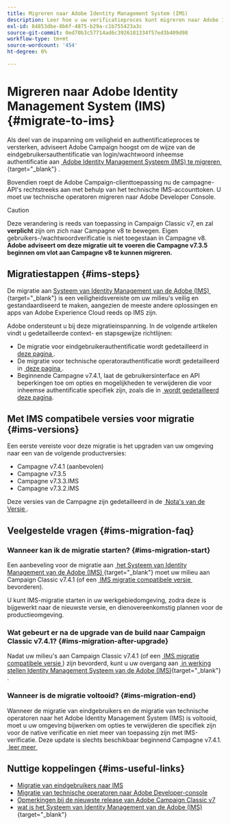 ```yaml
---
title: Migreren naar Adobe Identity Management System (IMS)
description: Leer hoe u uw verificatieproces kunt migreren naar Adobe Identity Management System (IMS)
exl-id: 84853dbe-8b6f-4875-b29a-c1b755423a3c
source-git-commit: 0ed70b3c57714ad6c3926181334f57ed3b409d98
workflow-type: tm+mt
source-wordcount: '454'
ht-degree: 0%

---
```


# Migreren naar Adobe Identity Management System (IMS) {#migrate-to-ims}

Als deel van de inspanning om veiligheid en authentificatieproces te versterken, adviseert Adobe Campaign hoogst om de wijze van de eindgebruikersauthentificatie van login/wachtwoord inheemse authentificatie aan [&#x200B; Adobe Identity Management Systeem (IMS) te migreren &#x200B;](https://helpx.adobe.com/nl/enterprise/using/identity.html){target="_blank"} .

Bovendien roept de Adobe Campaign-clienttoepassing nu de campagne-API&#39;s rechtstreeks aan met behulp van het technische IMS-accounttoken. U moet uw technische operatoren migreren naar Adobe Developer Console.

>[!CAUTION]
>
>Deze verandering is reeds van toepassing in Campaign Classic v7, en zal **verplicht** zijn om zich naar Campagne v8 te bewegen. Eigen gebruikers-/wachtwoordverificatie is niet toegestaan in Campagne v8. **Adobe adviseert om deze migratie uit te voeren die Campagne v7.3.5 beginnen om vlot aan Campagne v8 te kunnen migreren.**
>

## Migratiestappen {#ims-steps}

De migratie aan [&#x200B; Systeem van Identity Management van de Adobe (IMS) &#x200B;](https://helpx.adobe.com/nl/enterprise/using/identity.html){target="_blank"}  is een veiligheidsvereiste om uw milieu&#39;s veilig en gestandaardiseerd te maken, aangezien de meeste andere oplossingen en apps van Adobe Experience Cloud reeds op IMS zijn.

Adobe ondersteunt u bij deze migratieinspanning. In de volgende artikelen vindt u gedetailleerde context- en stapsgewijze richtlijnen:

* De migratie voor eindgebruikerauthentificatie wordt gedetailleerd in [&#x200B; deze pagina &#x200B;](migrate-users-to-ims.md).
* De migratie voor technische operatorauthentificatie wordt gedetailleerd in [&#x200B; deze pagina &#x200B;](ims-migration.md).
* Beginnende Campagne v7.4.1, laat de gebruikersinterface en API beperkingen toe om opties en mogelijkheden te verwijderen die voor inheemse authentificatie specifiek zijn, zoals die in [&#x200B; wordt gedetailleerd deze pagina &#x200B;](impact-ims-migration.md).


## Met IMS compatibele versies voor migratie {#ims-versions}

Een eerste vereiste voor deze migratie is het upgraden van uw omgeving naar een van de volgende productversies:

* Campagne v7.4.1 (aanbevolen)
* Campagne v7.3.5
* Campagne v7.3.3.IMS
* Campagne v7.3.2.IMS

Deze versies van de Campagne zijn gedetailleerd in de [&#x200B; Nota&#39;s van de Versie &#x200B;](../../rn/using/latest-release.md).

## Veelgestelde vragen {#ims-migration-faq}

### Wanneer kan ik de migratie starten? {#ims-migration-start}

Een aanbeveling voor de migratie aan [&#x200B; het Systeem van Identity Management van de Adobe (IMS) &#x200B;](https://helpx.adobe.com/nl/enterprise/using/identity.html){target="_blank"}  moet uw milieu aan Campaign Classic v7.4.1 (of een [&#x200B; IMS migratie compatibele versie &#x200B;](#ims-versions) bevorderen).

U kunt IMS-migratie starten in uw werkgebiedomgeving, zodra deze is bijgewerkt naar de nieuwste versie, en dienovereenkomstig plannen voor de productieomgeving.

### Wat gebeurt er na de upgrade van de build naar Campaign Classic v7.4.1? {#ims-migration-after-upgrade}

Nadat uw milieu&#39;s aan Campaign Classic v7.4.1 (of een [&#x200B; IMS migratie compatibele versie &#x200B;](#ims-versions)) zijn bevorderd, kunt u uw overgang aan [&#x200B; in werking stellen Identity Management Systeem van de Adobe (IMS) &#x200B;](https://helpx.adobe.com/nl/enterprise/using/identity.html){target="_blank"} .

### Wanneer is de migratie voltooid? {#ims-migration-end}

Wanneer de migratie van eindgebruikers en de migratie van technische operatoren naar het Adobe Identity Management System (IMS) is voltooid, moet u uw omgeving bijwerken om opties te verwijderen die specifiek zijn voor de native verificatie en niet meer van toepassing zijn met IMS-verificatie. Deze update is slechts beschikbaar beginnend Campagne v7.4.1. [&#x200B; leer meer &#x200B;](impact-ims-migration.md)



## Nuttige koppelingen {#ims-useful-links}

* [Migratie van eindgebruikers naar IMS](migrate-users-to-ims.md)
* [Migratie van technische operatoren naar Adobe Developer-console](ims-migration.md)
* [Opmerkingen bij de nieuwste release van Adobe Campaign Classic v7](../../rn/using/latest-release.md)
* [&#x200B; wat is het Systeem van Identity Management van de Adobe (IMS) &#x200B;](https://helpx.adobe.com/nl/enterprise/using/identity.html){target="_blank"} 
